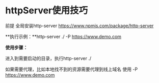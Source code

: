 # httpServer使用技巧

前提 全局安装http-server <https://www.npmjs.com/package/http-server>

**执行示例：**http-server ./ -P <https://www.demo.com>

**使用步骤：**

进入到需要启动的目录，执行http-server ./

如果需要代理，比如本地找不到的资源需要代理到线上域名 使用 -P <https://www.demo.com>